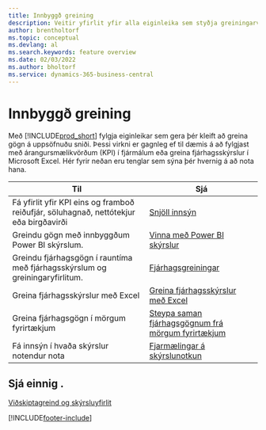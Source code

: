 ```yaml
---
title: Innbyggð greining
description: Veitir yfirlit yfir alla eiginleika sem styðja greiningarverk í vöru Business Central.
author: brentholtorf
ms.topic: conceptual
ms.devlang: al
ms.search.keywords: feature overview
ms.date: 02/03/2022
ms.author: bholtorf
ms.service: dynamics-365-business-central
---
```

# <a name="built-in-analytics"></a>Innbyggð greining

Með [!INCLUDE[prod_short](includes/prod_short.md)] fylgja eiginleikar sem gera þér kleift að greina gögn á uppsöfnuðu sniði. Þessi virkni er gagnleg ef til dæmis á að fylgjast með árangursmælikvörðum (KPI) í fjármálum eða greina fjárhagsskýrslur í Microsoft Excel. Hér fyrir neðan eru tenglar sem sýna þér hvernig á að nota hana.

| Til | Sjá |
| --- | --- |
|Fá yfirlit yfir KPI eins og framboð reiðufjár, söluhagnað, nettótekjur eða birgðavirði | [Snjöll innsýn](about-intelligent-cloud.md) |
|Greindu gögn með innbyggðum Power BI skýrslum. | [Vinna með Power BI skýrslur](across-working-with-powerbi.md) |
|Greindu fjárhagsgögn í rauntíma með fjárhagsskýrslum og greiningaryfirlitum.| [Fjárhagsgreiningar](bi.md) |
|Greina fjárhagsskýrslur með Excel | [Greina fjárhagsskýrslur með Excel](finance-analyze-excel.md) |
|Greina fjárhagsgögn í mörgum fyrirtækjum | [Steypa saman fjárhagsgögnum frá mörgum fyrirtækjum](finance-consolidated-company-reporting.md) |
|Fá innsýn í hvaða skýrslur notendur nota| [Fjarmælingar á skýrslunotkun](/dynamics365/business-central/dev-itpro/administration/telemetry-reports-trace)|

## <a name="see-also"></a>Sjá einnig .

[Viðskiptagreind og skýrsluyfirlit](reports-use-reports.md)

[!INCLUDE[footer-include](includes/footer-banner.md)]
